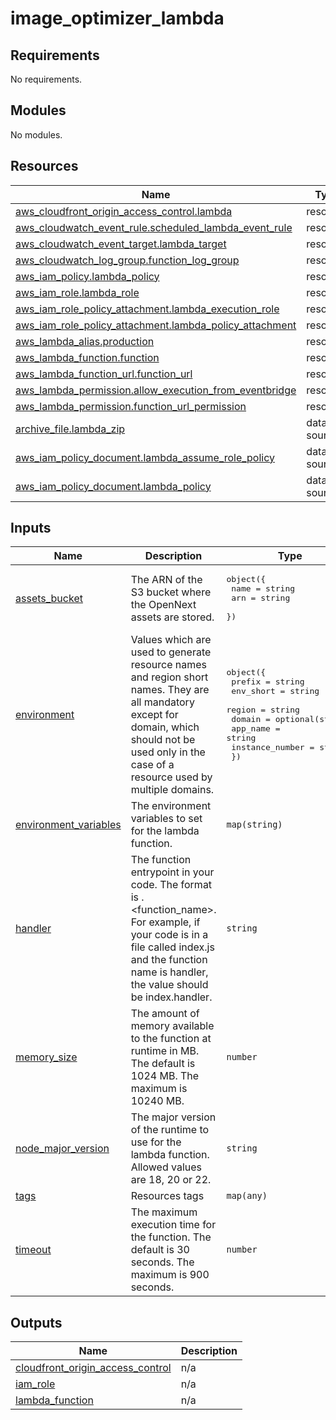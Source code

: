 # image_optimizer_lambda

<!-- BEGIN_TF_DOCS -->
## Requirements

No requirements.

## Modules

No modules.

## Resources

| Name | Type |
|------|------|
| [aws_cloudfront_origin_access_control.lambda](https://registry.terraform.io/providers/hashicorp/aws/latest/docs/resources/cloudfront_origin_access_control) | resource |
| [aws_cloudwatch_event_rule.scheduled_lambda_event_rule](https://registry.terraform.io/providers/hashicorp/aws/latest/docs/resources/cloudwatch_event_rule) | resource |
| [aws_cloudwatch_event_target.lambda_target](https://registry.terraform.io/providers/hashicorp/aws/latest/docs/resources/cloudwatch_event_target) | resource |
| [aws_cloudwatch_log_group.function_log_group](https://registry.terraform.io/providers/hashicorp/aws/latest/docs/resources/cloudwatch_log_group) | resource |
| [aws_iam_policy.lambda_policy](https://registry.terraform.io/providers/hashicorp/aws/latest/docs/resources/iam_policy) | resource |
| [aws_iam_role.lambda_role](https://registry.terraform.io/providers/hashicorp/aws/latest/docs/resources/iam_role) | resource |
| [aws_iam_role_policy_attachment.lambda_execution_role](https://registry.terraform.io/providers/hashicorp/aws/latest/docs/resources/iam_role_policy_attachment) | resource |
| [aws_iam_role_policy_attachment.lambda_policy_attachment](https://registry.terraform.io/providers/hashicorp/aws/latest/docs/resources/iam_role_policy_attachment) | resource |
| [aws_lambda_alias.production](https://registry.terraform.io/providers/hashicorp/aws/latest/docs/resources/lambda_alias) | resource |
| [aws_lambda_function.function](https://registry.terraform.io/providers/hashicorp/aws/latest/docs/resources/lambda_function) | resource |
| [aws_lambda_function_url.function_url](https://registry.terraform.io/providers/hashicorp/aws/latest/docs/resources/lambda_function_url) | resource |
| [aws_lambda_permission.allow_execution_from_eventbridge](https://registry.terraform.io/providers/hashicorp/aws/latest/docs/resources/lambda_permission) | resource |
| [aws_lambda_permission.function_url_permission](https://registry.terraform.io/providers/hashicorp/aws/latest/docs/resources/lambda_permission) | resource |
| [archive_file.lambda_zip](https://registry.terraform.io/providers/hashicorp/archive/latest/docs/data-sources/file) | data source |
| [aws_iam_policy_document.lambda_assume_role_policy](https://registry.terraform.io/providers/hashicorp/aws/latest/docs/data-sources/iam_policy_document) | data source |
| [aws_iam_policy_document.lambda_policy](https://registry.terraform.io/providers/hashicorp/aws/latest/docs/data-sources/iam_policy_document) | data source |

## Inputs

| Name | Description | Type | Default | Required |
|------|-------------|------|---------|:--------:|
| <a name="input_assets_bucket"></a> [assets\_bucket](#input\_assets\_bucket) | The ARN of the S3 bucket where the OpenNext assets are stored. | <pre>object({<br/>    name = string<br/>    arn  = string<br/>  })</pre> | n/a | yes |
| <a name="input_environment"></a> [environment](#input\_environment) | Values which are used to generate resource names and region short names. They are all mandatory except for domain, which should not be used only in the case of a resource used by multiple domains. | <pre>object({<br/>    prefix          = string<br/>    env_short       = string<br/>    region          = string<br/>    domain          = optional(string)<br/>    app_name        = string<br/>    instance_number = string<br/>  })</pre> | n/a | yes |
| <a name="input_environment_variables"></a> [environment\_variables](#input\_environment\_variables) | The environment variables to set for the lambda function. | `map(string)` | `{}` | no |
| <a name="input_handler"></a> [handler](#input\_handler) | The function entrypoint in your code. The format is <filename>.<function\_name>. For example, if your code is in a file called index.js and the function name is handler, the value should be index.handler. | `string` | `"index.handler"` | no |
| <a name="input_memory_size"></a> [memory\_size](#input\_memory\_size) | The amount of memory available to the function at runtime in MB. The default is 1024 MB. The maximum is 10240 MB. | `number` | `1024` | no |
| <a name="input_node_major_version"></a> [node\_major\_version](#input\_node\_major\_version) | The major version of the runtime to use for the lambda function. Allowed values are 18, 20 or 22. | `string` | `"20"` | no |
| <a name="input_tags"></a> [tags](#input\_tags) | Resources tags | `map(any)` | n/a | yes |
| <a name="input_timeout"></a> [timeout](#input\_timeout) | The maximum execution time for the function. The default is 30 seconds. The maximum is 900 seconds. | `number` | `30` | no |

## Outputs

| Name | Description |
|------|-------------|
| <a name="output_cloudfront_origin_access_control"></a> [cloudfront\_origin\_access\_control](#output\_cloudfront\_origin\_access\_control) | n/a |
| <a name="output_iam_role"></a> [iam\_role](#output\_iam\_role) | n/a |
| <a name="output_lambda_function"></a> [lambda\_function](#output\_lambda\_function) | n/a |
<!-- END_TF_DOCS -->
